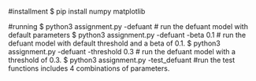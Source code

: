 #installment
$ pip install numpy matplotlib

#running
$ python3 assignment.py -defuant # run the defuant model with default parameters
$ python3 assignment.py -defuant -beta 0.1 # run the defuant model with default threshold and a beta of 0.1.
$ python3 assignment.py -defuant -threshold 0.3 # run the defuant model with a threshold of 0.3.
$ python3 assignment.py -test_defuant #run the test functions includes 4 combinations of parameters.
